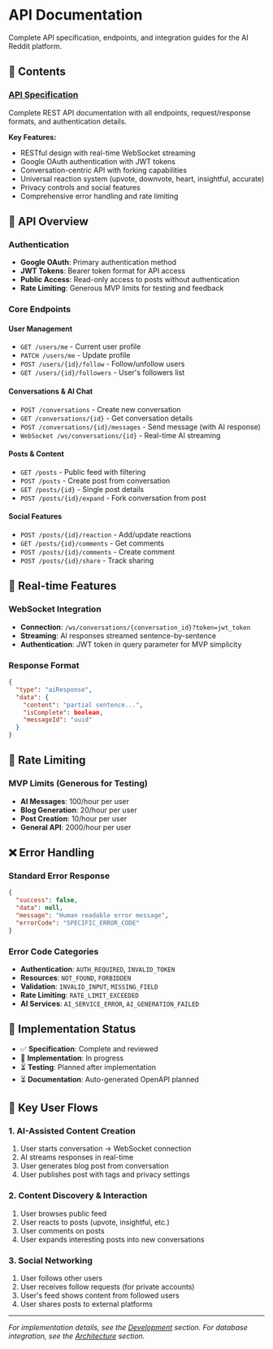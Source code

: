 # API Documentation

Complete API specification, endpoints, and integration guides for the AI Reddit platform.

## 📁 Contents

### [API Specification](./specification.md)
Complete REST API documentation with all endpoints, request/response formats, and authentication details.

**Key Features:**
- RESTful design with real-time WebSocket streaming
- Google OAuth authentication with JWT tokens
- Conversation-centric API with forking capabilities
- Universal reaction system (upvote, downvote, heart, insightful, accurate)
- Privacy controls and social features
- Comprehensive error handling and rate limiting

## 🔗 API Overview

### Authentication
- **Google OAuth**: Primary authentication method
- **JWT Tokens**: Bearer token format for API access
- **Public Access**: Read-only access to posts without authentication
- **Rate Limiting**: Generous MVP limits for testing and feedback

### Core Endpoints

#### User Management
- `GET /users/me` - Current user profile
- `PATCH /users/me` - Update profile
- `POST /users/{id}/follow` - Follow/unfollow users
- `GET /users/{id}/followers` - User's followers list

#### Conversations & AI Chat
- `POST /conversations` - Create new conversation
- `GET /conversations/{id}` - Get conversation details
- `POST /conversations/{id}/messages` - Send message (with AI response)
- `WebSocket /ws/conversations/{id}` - Real-time AI streaming

#### Posts & Content
- `GET /posts` - Public feed with filtering
- `POST /posts` - Create post from conversation
- `GET /posts/{id}` - Single post details
- `POST /posts/{id}/expand` - Fork conversation from post

#### Social Features
- `POST /posts/{id}/reaction` - Add/update reactions
- `GET /posts/{id}/comments` - Get comments
- `POST /posts/{id}/comments` - Create comment
- `POST /posts/{id}/share` - Track sharing

## 🔄 Real-time Features

### WebSocket Integration
- **Connection**: `/ws/conversations/{conversation_id}?token=jwt_token`
- **Streaming**: AI responses streamed sentence-by-sentence
- **Authentication**: JWT token in query parameter for MVP simplicity

### Response Format
```json
{
  "type": "aiResponse",
  "data": {
    "content": "partial sentence...",
    "isComplete": boolean,
    "messageId": "uuid"
  }
}
```

## 🚦 Rate Limiting

### MVP Limits (Generous for Testing)
- **AI Messages**: 100/hour per user
- **Blog Generation**: 20/hour per user
- **Post Creation**: 10/hour per user
- **General API**: 2000/hour per user

## ❌ Error Handling

### Standard Error Response
```json
{
  "success": false,
  "data": null,
  "message": "Human readable error message",
  "errorCode": "SPECIFIC_ERROR_CODE"
}
```

### Error Code Categories
- **Authentication**: `AUTH_REQUIRED`, `INVALID_TOKEN`
- **Resources**: `NOT_FOUND`, `FORBIDDEN`
- **Validation**: `INVALID_INPUT`, `MISSING_FIELD`
- **Rate Limiting**: `RATE_LIMIT_EXCEEDED`
- **AI Services**: `AI_SERVICE_ERROR`, `AI_GENERATION_FAILED`

## 🔧 Implementation Status

- ✅ **Specification**: Complete and reviewed
- 🔄 **Implementation**: In progress
- ⏳ **Testing**: Planned after implementation
- ⏳ **Documentation**: Auto-generated OpenAPI planned

## 🎯 Key User Flows

### 1. AI-Assisted Content Creation
1. User starts conversation → WebSocket connection
2. AI streams responses in real-time
3. User generates blog post from conversation
4. User publishes post with tags and privacy settings

### 2. Content Discovery & Interaction
1. User browses public feed
2. User reacts to posts (upvote, insightful, etc.)
3. User comments on posts
4. User expands interesting posts into new conversations

### 3. Social Networking
1. User follows other users
2. User receives follow requests (for private accounts)
3. User's feed shows content from followed users
4. User shares posts to external platforms

---

*For implementation details, see the [Development](../development/) section.*
*For database integration, see the [Architecture](../architecture/) section.*
